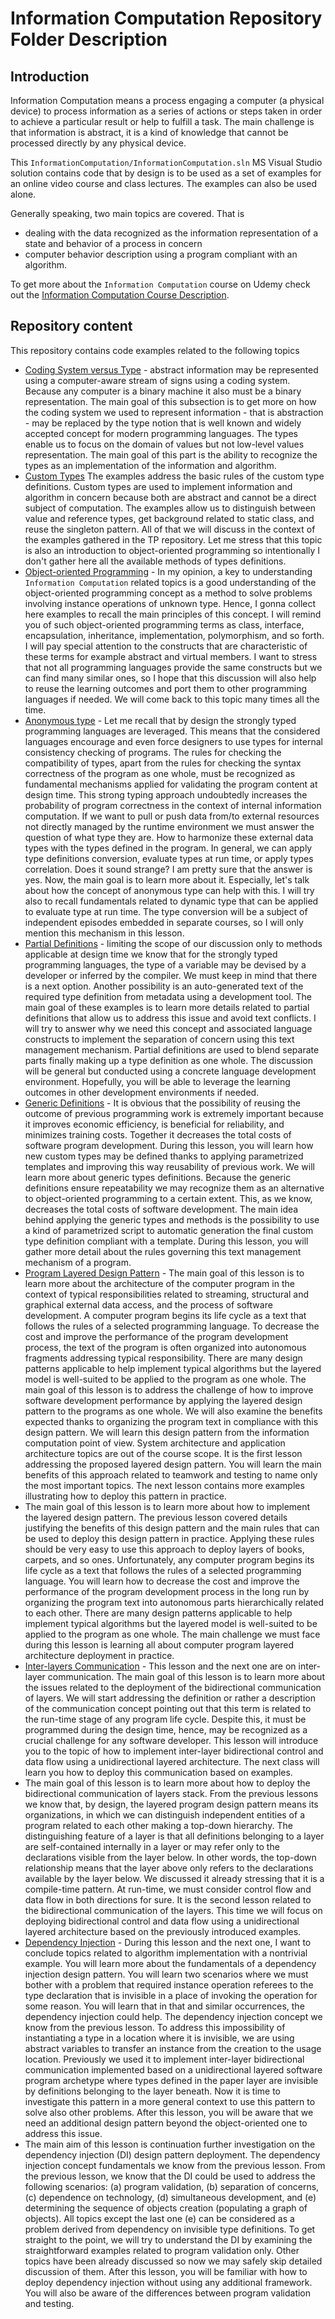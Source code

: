 # Information Computation Repository Folder Description

## Introduction

Information Computation means a process engaging a computer (a physical device) to process information as a series of actions or steps taken in order to achieve a particular result or help to fulfill a task. The main challenge is that information is abstract, it is a kind of knowledge that cannot be processed directly by any physical device.

This `InformationComputation/InformationComputation.sln` MS Visual Studio solution contains code that by design is to be used as a set of examples for an online video course and class lectures. The examples can also be used alone.

Generally speaking, two main topics are covered. That is

- dealing with the data recognized as the information representation of a state and behavior of a process in concern
- computer behavior description using a program compliant with an algorithm.

To get more about the `Information Computation` course on Udemy check out the [Information Computation Course Description](READMEUdemyCourseDescription.md).

## Repository content

This repository contains code examples related to the following topics

- [Coding System versus Type](CodingVType/README.md) - abstract information may be represented using a computer-aware stream of signs using a coding system. Because any computer is a binary machine it also must be a binary representation. The main goal of this subsection is to get more on how the coding system we used to represent information - that is abstraction - may be replaced by the type notion that is well known and widely accepted concept for modern programming languages. The types enable us to focus on the domain of values but not low-level values representation. The main goal of this part is the ability to recognize the types as an implementation of the information and algorithm.
- [Custom Types](CustomTypes/README.md) The examples address the basic rules of the custom type definitions. Custom types are used to implement information and algorithm in concern because both are abstract and cannot be a direct subject of computation. The examples allow us to distinguish between value and reference types, get background related to static class, and reuse the singleton pattern. All of that we will discuss in the context of the examples gathered in the TP repository. Let me stress that this topic is also an introduction to object-oriented programming so intentionally I don't gather here all the available methods of types definitions.
- [Object-oriented Programming](ObjectOrientedProgramming/README.md) - In my opinion, a key to understanding `Information Computation` related topics is a good understanding of the object-oriented programming concept as a method to solve problems involving instance operations of unknown type. Hence, I gonna collect here examples to recall the main principles of this concept. I will remind you of such object-oriented programming terms as class, interface, encapsulation, inheritance, implementation, polymorphism, and so forth. I will pay special attention to the constructs that are characteristic of these terms for example abstract and virtual members. I want to stress that not all programming languages provide the same constructs but we can find many similar ones, so I hope that this discussion will also help to reuse the learning outcomes and port them to other programming languages if needed. We will come back to this topic many times all the time.
- [Anonymous type](AnonymousTypes/README.md) - Let me recall that by design the strongly typed programming languages are leveraged. This means that the considered languages encourage and even force designers to use types for internal consistency checking of programs. The rules for checking the compatibility of types, apart from the rules for checking the syntax correctness of the program as one whole, must be recognized as fundamental mechanisms applied for validating the program content at design time. This strong typing approach undoubtedly increases the probability of program correctness in the context of internal information computation. If we want to pull or push data from/to external resources not directly managed by the runtime environment we must answer the question of what type they are. How to harmonize these external data types with the types defined in the program. In general, we can apply type definitions conversion, evaluate types at run time, or apply types correlation. Does it sound strange? I am pretty sure that the answer is yes. Now, the main goal is to learn more about it. Especially, let's talk about how the concept of anonymous type can help with this. I will try also to recall fundamentals related to dynamic type that can be applied to evaluate type at run time. The type conversion will be a  subject of independent episodes embedded in separate courses, so I will only mention this mechanism in this lesson.
- [Partial Definitions](PartialDefinitions/README.md) - limiting the scope of our discussion only to methods applicable at design time we know that for the strongly typed programming languages, the type of a variable may be devised by a developer or inferred by the compiler. We must keep in mind that there is a next option. Another possibility is an auto-generated text of the required type definition from metadata using a development tool. The main goal of these examples is to learn more details related to partial definitions that allow us to address this issue and avoid text conflicts. I will try to answer why we need this concept and associated language constructs to implement the separation of concern using this text management mechanism. Partial definitions are used to blend separate parts finally making up a type definition as one whole. The discussion will be general but conducted using a concrete language development environment. Hopefully, you will be able to leverage the learning outcomes in other development environments if needed.
- [Generic Definitions](GenericClassesMethods/README.md) - It is obvious that the possibility of reusing the outcome of previous programming work is extremely important because it improves economic efficiency, is beneficial for reliability, and minimizes training costs. Together it decreases the total costs of software program development. During this lesson, you will learn how new custom types may be defined thanks to applying parametrized templates and improving this way reusability of previous work. We will learn more about generic types definitions. Because the generic definitions ensure repeatability we may recognize them as an alternative to object-oriented programming to a certain extent. This, as we know, decreases the total costs of software development. The main idea behind applying the generic types and methods is the possibility to use a kind of parametrized script to automatic generation the final custom type definition compliant with a template. During this lesson, you will gather more detail about the rules governing this text management mechanism of a program.
- [Program Layered Design Pattern](LayeredArchitecture/README.md) - The main goal of this lesson is to learn more about the architecture of the computer program in the context of typical responsibilities related to streaming, structural and graphical external data access, and the process of software development. A computer program begins its life cycle as a text that follows the rules of a selected programming language. To decrease the cost and improve the performance of the program development process, the text of the program is often organized into autonomous fragments addressing typical responsibility. There are many design patterns applicable to help implement typical algorithms but the layered model is well-suited to be applied to the program as one whole. The main goal of this lesson is to address the challenge of how to improve software development performance by applying the layered design pattern to the programs as one whole. We will also examine the benefits expected thanks to organizing the program text in compliance with this design pattern. We will learn this design pattern from the information computation point of view. System architecture and application architecture topics are out of the course scope. It is the first lesson addressing the proposed layered design pattern. You will learn the main benefits of this approach related to teamwork and testing to name only the most important topics. The next lesson contains more examples illustrating how to deploy this pattern in practice.
- The main goal of this lesson is to learn more about how to implement the layered design pattern. The previous lesson covered details justifying the benefits of this design pattern and the main rules that can be used to deploy this design pattern in practice. Applying these rules should be very easy to use this approach to deploy layers of books, carpets, and so ones. Unfortunately,  any computer program begins its life cycle as a text that follows the rules of a selected programming language. You will learn how to decrease the cost and improve the performance of the program development process in the long run by organizing the program text into autonomous parts hierarchically related to each other. There are many design patterns applicable to help implement typical algorithms but the layered model is well-suited to be applied to the program as one whole. The main challenge we must face during this lesson is learning all about computer program layered architecture deployment in practice.
- [Inter-layers Communication](InformationComputation\LayersCommunication\README.md) - This lesson and the next one are on inter-layer communication. The main goal of this lesson is to learn more about the issues related to the deployment of the bidirectional communication of layers. We will start addressing the definition or rather a description of the communication concept pointing out that this term is related to the run-time stage of any program life cycle. Despite this, it must be programmed during the design time, hence, may be recognized as a crucial challenge for any software developer. This lesson will introduce you to the topic of how to implement inter-layer bidirectional control and data flow using a unidirectional layered architecture. The next class will learn you how to deploy this communication based on examples.
- The main goal of this lesson is to learn more about how to deploy the bidirectional communication of layers stack. From the previous lessons we know that, by design, the layered program design pattern means its organizations, in which we can distinguish independent entities of a program related to each other making a top-down hierarchy. The distinguishing feature of a layer is that all definitions belonging to a layer are self-contained internally in a layer or may refer only to the declarations visible from the layer below. In other words, the top-down relationship means that the layer above only refers to the declarations available by the layer below. We discussed it already stressing that it is a compile-time pattern. At run-time, we must consider control flow and data flow in both directions for sure. It is the second lesson related to the bidirectional communication of the layers. This time we will focus on deploying bidirectional control and data flow using a unidirectional layered architecture based on the previously introduced examples.
- [Dependency Injection](DependencyInjection/README.md) - During this lesson and the next one,  I want to conclude topics related to algorithm implementation with a nontrivial example. You will learn more about the fundamentals of a dependency injection design pattern. You will learn two scenarios where we must bother with a problem that required instance operation referees to the type declaration that is invisible in a place of invoking the operation for some reason. You will learn that in that and similar occurrences, the dependency injection could help. The dependency injection concept we know from the previous lesson. To address this impossibility of instantiating a type in a location where it is invisible, we are using abstract variables to transfer an instance from the creation to the usage location. Previously we used it to implement inter-layer bidirectional communication implemented based on a unidirectional layered software program archetype where types defined in the paper layer are invisible by definitions belonging to the layer beneath. Now it is time to investigate this pattern in a more general context to use this pattern to solve also other problems. After this lesson, you will be aware that we need an additional design pattern beyond the object-oriented one to address this issue.
- The main aim of this lesson is continuation further investigation on the dependency injection (DI) design pattern deployment. The dependency injection concept fundamentals we know from the previous lesson. From the previous lesson, we know that the DI could be used to address the following scenarios: (a) program validation, (b) separation of concerns, (c) dependence on technology, (d) simultaneous development, and (e) determining the sequence of objects creation (populating a graph of objects). All topics except the last one (e) can be considered as a problem derived from dependency on invisible type definitions. To get straight to the point, we will try to understand the DI by examining the straightforward examples related to program validation only. Other topics have been already discussed so now we may safely skip detailed discussion of them. After this lesson, you will be familiar with how to deploy dependency injection without using any additional framework.  You will also be aware of the differences between program validation and testing.
